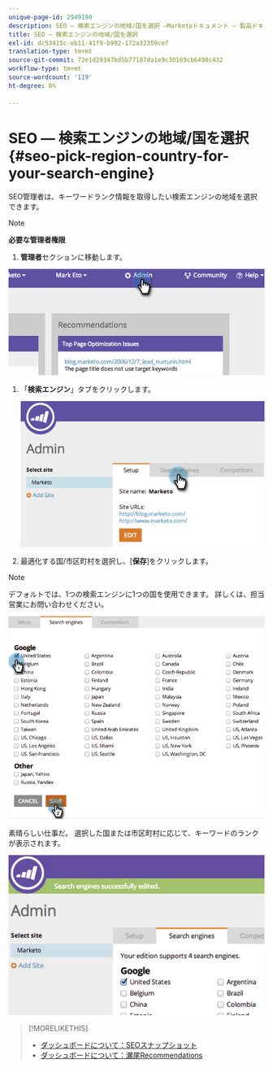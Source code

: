 ```yaml
---
unique-page-id: 2949190
description: SEO — 検索エンジンの地域/国を選択 —Marketoドキュメント — 製品ドキュメント
title: SEO — 検索エンジンの地域/国を選択
exl-id: dc53415c-eb11-41f9-b992-172a32359cef
translation-type: tm+mt
source-git-commit: 72e1d29347bd5b77107da1e9c30169cb6490c432
workflow-type: tm+mt
source-wordcount: '119'
ht-degree: 0%

---
```


# SEO — 検索エンジンの地域/国を選択{#seo-pick-region-country-for-your-search-engine}

SEO管理者は、キーワードランク情報を取得したい検索エンジンの地域を選択できます。

>[!NOTE]
>
>**必要な管理者権限**

1. **管理者**&#x200B;セクションに移動します。

![](assets/image2014-9-17-21-3a6-3a43.png)

1. 「**検索エンジン**」タブをクリックします。

   ![](assets/image2014-9-17-21-3a7-3a25.png)

1. 最適化する国/市区町村を選択し、[**保存**]をクリックします。

>[!NOTE]
>
>デフォルトでは、1つの検索エンジンに1つの国を使用できます。 詳しくは、担当営業にお問い合わせください。

![](assets/image2014-9-17-21-3a8-3a8.png)

素晴らしい仕事だ。 選択した国または市区町村に応じて、キーワードのランクが表示されます。

![](assets/image2014-9-17-21-3a8-3a15.png)

>[!MORELIKETHIS]
>
>* [ダッシュボードについて：SEOスナップショット](/help/marketo/product-docs/additional-apps/seo/understanding-seo/understanding-the-seo-dashboard-seo-snapshot.md)
>* [ダッシュボードについて：瀬尾Recommendations](/help/marketo/product-docs/additional-apps/seo/understanding-seo/understanding-the-seo-dashboard-seo-recommendations.md)

